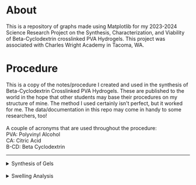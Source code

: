 # About
This is a repository of graphs made using Matplotlib for my 2023-2024 Science Research Project on the Synthesis, Characterization, and Viability of Beta-Cyclodextrin crosslinked PVA Hydrogels. This project was associated with Charles Wright Academy in Tacoma, WA.

# Procedure
This is a copy of the notes/procedure I created and used in the synthesis of Beta-Cyclodextrin Crosslinked PVA Hydrogels. These are published to the world in the hope that other students may base their procedures on my structure of mine. The method I used certainly isn't perfect, but it worked for me. The data/documentation in this repo may come in handy to some researchers, too!  
<br>
A couple of acronyms that are used throughout the procedure:  
PVA: Polyvinyl Alcohol  
CA: Citric Acid  
B-CD: Beta Cyclodextrin  

---
<details>
<summary>Synthesis of Gels</summary>  
<br>
These may be a bit redundant, but going to this level of detail helped me be organized and operate more efficiently when working in the lab.

### PVA + CA Hydrogel (Control)  
- 15.00g PVA to 90mL dH2O  
- Stir at 70-80C for 3h then at 40-50C overnight (~18h)  
- Placed solution under vacuum to remove air bubbles  
- Add 10mL of 0.10M CA  
- Transfer solution into molds (I used Petri dishes. If I were to do this project again, I would use a silicone/more flexible mold.)  
- Place in a 100C oven for 12h  

### PVA/B-CD(4:1) + CA Hydrogel
15.00g PVA to 90mL dH2O  
Add 3.75g B-CD to reach a PVA/B-CD weight ratio of 4:1  
Stir at 70-80C for 3h then at 40-50C overnight (~18h)  
Placed solution under vacuum to remove air bubbles  
Add 10mL of 0.10M CA  
Transfer solution into molds  
Place in a 100C oven for 12h  

### PVA/B-CD(2:1) + CA Hydrogel
15.00g PVA to 90mL dH2O  
Add 7g B-CD to reach a PVA/B-CD weight ratio of 4:1  
Stir at 70-80C for 3h then at 40-50C overnight (~18h)  
Placed solution under vacuum to remove air bubbles  
Add 10mL of 0.10M CA  
Transfer solution into molds  
Place in a 100C oven for 12h  


### PVA/B-CD(4:1) Hydrogel 
Add 15.00g PVA to 100mL dH2O  
Add 3.75g B-CD to reach a PVA/B-CD weight ratio of 4:1  
Stir at 70-80C for 3h then at 40-50C overnight (~18h)  
Placed solution under vacuum to remove air bubbles  
Transfer solution into molds  
Place in a 100C oven for 12h  
</details>
<br>
<details>
<summary>Swelling Analysis</summary>  
<br>
Cut each gel into smaller and record the weight of dried gels<br>
Place gels in dH2O (I used cell culture wells) and let sit for 24hrs  <br>
Dry off excess water from the surface  <br>
Weigh, then calculate swelling using the formula W_a = ((W_i-W_f)/W_i)*100  












